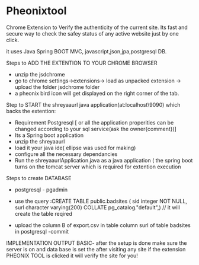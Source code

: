 # Pheonixtool
Chrome Extension to Verify the authenticity of the current site.
Its fast and secure way to check the safey status of any active website just by one click.


it uses Java Spring BOOT MVC, javascript,json,jpa,postgresql DB.
 






Steps to ADD THE EXTENTION TO YOUR CHROME BROWSER
- unzip the jsdchrome
- go to chrome settings->extensions-> load as unpacked extension -> upload the folder jsdchrome folder
- a pheonix bird icon will get displayed on the right corner of the tab.


Step to START the shreyaaurl java application(at:localhost\9090) which backs the extention:
- Requirement Postgresql [ or all the application properities can be changed according to your sql service(ask the owner{comment})]
- Its a Spring boot application
- unzip the shreyaaurl 
- load it your java ide( ellipse was used for making)
- configure all the necessary dependancies
- Run the shreyaaurlApplication.java as a java application ( the spring boot turns on the tomcat server which is required for extention execution


Steps to create DATABASE
- postgresql - pgadmin
- use the query :CREATE TABLE public.badsites
(
    sid integer NOT NULL,
    surl character varying(200) COLLATE pg_catalog."default",) // it will create the table reqired
    
- upload the column B of export.csv in table column surl of table badsites in postgresql
-commit

IMPLEMENTATION OUTPUT BASIC-
after the setup is done make sure the server is on and data base is set
the after visiting any site if the extension PHEONIX TOOL is clicked it will verify the site for you! 
